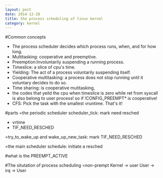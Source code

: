 ```yaml
---
layout: post
date: 2014-12-28
title: the process scheduling of linux kernel 
category: kernel
---
```


#Common concepts
* The process scheduler decides which process runs, when, and for how long.
* Multitasking: cooperative and preemptive.
* Preemption:Involuntarily suspending a running process.
* Timeslice: a slice of cpu's time.
* Yielding: The act of a process voluntarily suspending itself.
* Cooperative multitasking: a process does not stop running until it voluntary decides to do so.
* Time sharing: is cooperative mutitasking, 
* the codes that yeild the cpu when timeslice is zero while ret from syscall is also belong to user process!
so if !CONFIG_PREEMPT* is cooperative!
* CFS: Pick the task with the smallest vruntime. That's it!




#parts
=the periodic scheduler scheduler_tick: mark need resched
* vrtime
* TIF_NEED_RESCHED

=try_to_wake_up and wake_up_new_task: mark TIF_NEED_RESCHED

=the main scheduler schedule: initiate a resched

#what is the PREEMPT_ACTIVE

#The situtation of process scheduling
=non-prempt
Kernel -> user 
User -> irq -> User



